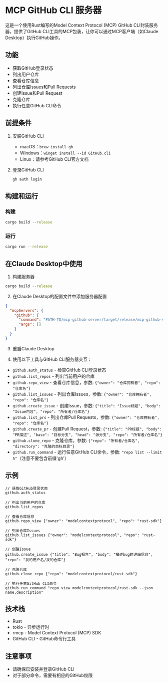 # MCP GitHub CLI 服务器

这是一个使用Rust编写的Model Context Protocol (MCP) GitHub CLI封装服务器，提供了GitHub CLI工具的MCP包装，让你可以通过MCP客户端（如Claude Desktop）执行GitHub操作。

## 功能

- 获取GitHub登录状态
- 列出用户仓库
- 查看仓库信息
- 列出仓库Issues和Pull Requests
- 创建Issue和Pull Request
- 克隆仓库
- 执行任意GitHub CLI命令

## 前提条件

1. 安装GitHub CLI
   - macOS：`brew install gh`
   - Windows：`winget install --id GitHub.cli`
   - Linux：请参考GitHub CLI官方文档

2. 登录GitHub CLI
   ```bash
   gh auth login
   ```

## 构建和运行

### 构建

```bash
cargo build --release
```

### 运行

```bash
cargo run --release
```

## 在Claude Desktop中使用

1. 构建服务器

```bash
cargo build --release
```

2. 在Claude Desktop的配置文件中添加服务器配置

```json
{
  "mcpServers": {
    "github": {
      "command": "PATH-TO/mcp-github-server/target/release/mcp-github-server",
      "args": []
    }
  }
}
```

3. 重启Claude Desktop

4. 使用以下工具与GitHub CLI服务器交互：

- `github.auth_status` - 检查GitHub CLI登录状态
- `github.list_repos` - 列出当前用户的仓库
- `github.repo_view` - 查看仓库信息，参数: `{"owner": "仓库拥有者", "repo": "仓库名"}`
- `github.list_issues` - 列出仓库Issues，参数: `{"owner": "仓库拥有者", "repo": "仓库名"}`
- `github.create_issue` - 创建Issue，参数: `{"title": "Issue标题", "body": "Issue内容", "repo": "所有者/仓库名"}`
- `github.list_prs` - 列出仓库Pull Requests，参数: `{"owner": "仓库拥有者", "repo": "仓库名"}`
- `github.create_pr` - 创建Pull Request，参数: `{"title": "PR标题", "body": "PR描述", "base": "目标分支", "head": "源分支", "repo": "所有者/仓库名"}`
- `github.clone_repo` - 克隆仓库，参数: `{"repo": "所有者/仓库名", "directory": "克隆的目标目录"}`
- `github.run_command` - 运行任意GitHub CLI命令，参数: `"repo list --limit 5"`（注意不要包含前缀'gh'）

## 示例

```
// 获取GitHub登录状态
github.auth_status

// 列出当前用户的仓库
github.list_repos

// 查看仓库信息
github.repo_view {"owner": "modelcontextprotocol", "repo": "rust-sdk"}

// 列出仓库Issues
github.list_issues {"owner": "modelcontextprotocol", "repo": "rust-sdk"}

// 创建Issue
github.create_issue {"title": "Bug报告", "body": "描述bug的详细信息", "repo": "我的用户名/我的仓库"}

// 克隆仓库
github.clone_repo {"repo": "modelcontextprotocol/rust-sdk"}

// 执行任意GitHub CLI命令
github.run_command "repo view modelcontextprotocol/rust-sdk --json name,description"
```

## 技术栈

- Rust
- tokio - 异步运行时
- rmcp - Model Context Protocol (MCP) SDK
- GitHub CLI - GitHub命令行工具

## 注意事项

- 请确保已安装并登录GitHub CLI
- 对于部分命令，需要有相应的GitHub权限 
